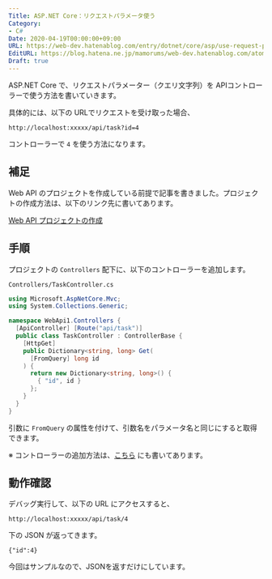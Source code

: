 ```yaml
---
Title: ASP.NET Core：リクエストパラメータ使う
Category:
- C#
Date: 2020-04-19T00:00:00+09:00
URL: https://web-dev.hatenablog.com/entry/dotnet/core/asp/use-request-parameter
EditURL: https://blog.hatena.ne.jp/mamorums/web-dev.hatenablog.com/atom/entry/26006613547223444
Draft: true
---
```


ASP.NET Core で、リクエストパラメーター（クエリ文字列）を APIコントローラーで使う方法を書いていきます。

具体的には、以下の URLでリクエストを受け取った場合、

```
http://localhost:xxxxx/api/task?id=4
```

コントローラーで `4` を使う方法になります。


## 補足
Web API のプロジェクトを作成している前提で記事を書きました。プロジェクトの作成方法は、以下のリンク先に書いてあります。

[Web API プロジェクトの作成](/entry/dotnet/core/asp/create-web-api-project)


## 手順
プロジェクトの `Controllers` 配下に、以下のコントローラーを追加します。

`Controllers/TaskController.cs`

```cs
using Microsoft.AspNetCore.Mvc;
using System.Collections.Generic;

namespace WebApi1.Controllers {
  [ApiController] [Route("api/task")]    
  public class TaskController : ControllerBase {
    [HttpGet]
    public Dictionary<string, long> Get(
      [FromQuery] long id
    ) {
      return new Dictionary<string, long>() {
        { "id", id }
      };
    }
  }
}
```

引数に `FromQuery` の属性を付けて、引数名をパラメータ名と同じにすると取得できます。

※ コントローラーの追加方法は、[こちら](/entry/dotnet/core/asp/return-json-response) にも書いてあります。


## 動作確認
デバッグ実行して、以下の URL にアクセスすると、

```
http://localhost:xxxxx/api/task/4
```

下の JSON が返ってきます。

```
{"id":4}
```

今回はサンプルなので、JSONを返すだけにしています。

